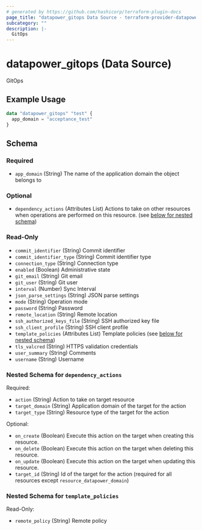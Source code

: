 ```yaml
---
# generated by https://github.com/hashicorp/terraform-plugin-docs
page_title: "datapower_gitops Data Source - terraform-provider-datapower"
subcategory: ""
description: |-
  GitOps
---
```


# datapower_gitops (Data Source)

GitOps

## Example Usage

```terraform
data "datapower_gitops" "test" {
  app_domain = "acceptance_test"
}
```

<!-- schema generated by tfplugindocs -->
## Schema

### Required

- `app_domain` (String) The name of the application domain the object belongs to

### Optional

- `dependency_actions` (Attributes List) Actions to take on other resources when operations are performed on this resource. (see [below for nested schema](#nestedatt--dependency_actions))

### Read-Only

- `commit_identifier` (String) Commit identifier
- `commit_identifier_type` (String) Commit identifier type
- `connection_type` (String) Connection type
- `enabled` (Boolean) Administrative state
- `git_email` (String) Git email
- `git_user` (String) Git user
- `interval` (Number) Sync Interval
- `json_parse_settings` (String) JSON parse settings
- `mode` (String) Operation mode
- `password` (String) Password
- `remote_location` (String) Remote location
- `ssh_authorized_keys_file` (String) SSH authorized key file
- `ssh_client_profile` (String) SSH client profile
- `template_policies` (Attributes List) Template policies (see [below for nested schema](#nestedatt--template_policies))
- `tls_valcred` (String) HTTPS validation credentials
- `user_summary` (String) Comments
- `username` (String) Username

<a id="nestedatt--dependency_actions"></a>
### Nested Schema for `dependency_actions`

Required:

- `action` (String) Action to take on target resource
- `target_domain` (String) Application domain of the target for the action
- `target_type` (String) Resource type of the target for the action

Optional:

- `on_create` (Boolean) Execute this action on the target when creating this resource.
- `on_delete` (Boolean) Execute this action on the target when deleting this resource.
- `on_update` (Boolean) Execute this action on the target when updating this resource.
- `target_id` (String) Id of the target for the action (required for all resources except `resource_datapower_domain`)


<a id="nestedatt--template_policies"></a>
### Nested Schema for `template_policies`

Read-Only:

- `remote_policy` (String) Remote policy
